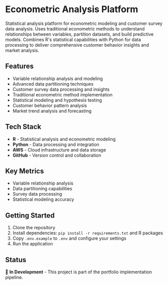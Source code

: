 # Econometric Analysis Platform

Statistical analysis platform for econometric modeling and customer survey data analysis. Uses traditional econometric methods to understand relationships between variables, partition datasets, and build predictive models. Combines R's statistical capabilities with Python for data processing to deliver comprehensive customer behavior insights and market analysis.

## Features

- Variable relationship analysis and modeling
- Advanced data partitioning techniques  
- Customer survey data processing and insights
- Traditional econometric method implementation
- Statistical modeling and hypothesis testing
- Customer behavior pattern analysis
- Market trend analysis and forecasting

## Tech Stack

- **R** - Statistical analysis and econometric modeling
- **Python** - Data processing and integration
- **AWS** - Cloud infrastructure and data storage
- **GitHub** - Version control and collaboration

## Key Metrics

- Variable relationship analysis
- Data partitioning capabilities
- Survey data processing
- Statistical modeling accuracy

## Getting Started

1. Clone the repository
2. Install dependencies: `pip install -r requirements.txt` and R packages
3. Copy `.env.example` to `.env` and configure your settings
4. Run the application

## Status

🚧 **In Development** - This project is part of the portfolio implementation pipeline.